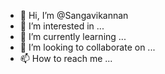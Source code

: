 - 👋 Hi, I’m @Sangavikannan
- 👀 I’m interested in ...
- 🌱 I’m currently learning ...
- 💞️ I’m looking to collaborate on ...
- 📫 How to reach me ...

<!---
Sangavikannan/Sangavikannan is a ✨ special ✨ repository because its `README.md` (this file) appears on your GitHub profile.
You can click the Preview link to take a look at your changes.
--->
